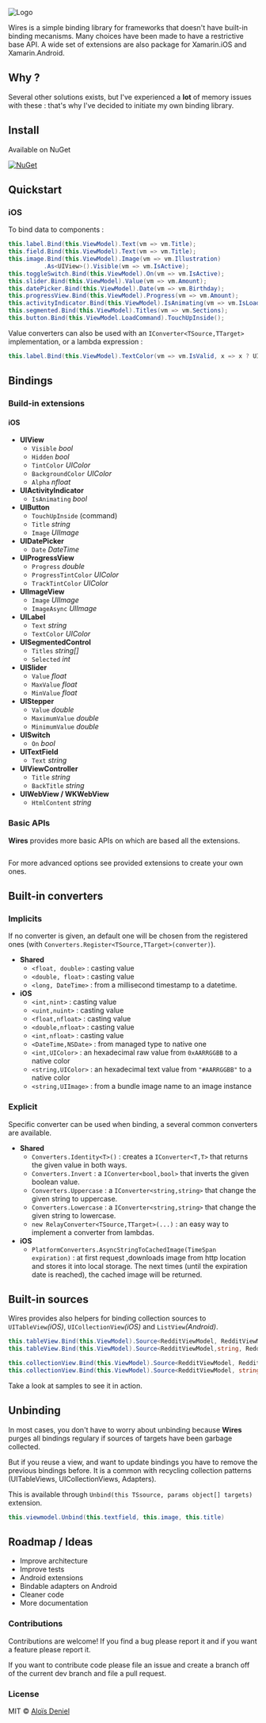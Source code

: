 ![Logo](./Documentation/Logo.png)

Wires is a simple binding library for frameworks that doesn't have built-in binding mecanisms. Many choices have been made to have a restrictive base API. A wide set of extensions are also package for Xamarin.iOS and Xamarin.Android.

## Why ?

Several other solutions exists, but I've experienced a **lot** of memory issues with these : that's why I've decided to initiate my own binding library.

## Install

Available on NuGet

[![NuGet](https://img.shields.io/nuget/v/Wires.svg?label=NuGet)](https://www.nuget.org/packages/Wires/)

## Quickstart

### iOS

To bind data to components :

```csharp
this.label.Bind(this.ViewModel).Text(vm => vm.Title);
this.field.Bind(this.ViewModel).Text(vm => vm.Title);
this.image.Bind(this.ViewModel).Image(vm => vm.Illustration)
          .As<UIView>().Visible(vm => vm.IsActive);
this.toggleSwitch.Bind(this.ViewModel).On(vm => vm.IsActive);
this.slider.Bind(this.ViewModel).Value(vm => vm.Amount);
this.datePicker.Bind(this.ViewModel).Date(vm => vm.Birthday);
this.progressView.Bind(this.ViewModel).Progress(vm => vm.Amount);
this.activityIndicator.Bind(this.ViewModel).IsAnimating(vm => vm.IsLoading);
this.segmented.Bind(this.ViewModel).Titles(vm => vm.Sections);
this.button.Bind(this.ViewModel.LoadCommand).TouchUpInside();
```

Value converters can also be used with an `IConverter<TSource,TTarget>` implementation, or a lambda expression :

```csharp
this.label.Bind(this.ViewModel).TextColor(vm => vm.IsValid, x => x ? UIColor.Green : UIColor.Red);
```

## Bindings

### Build-in extensions

#### iOS

* **UIView**
  * `Visible` *bool*
  * `Hidden` *bool*
  * `TintColor` *UIColor*
  * `BackgroundColor` *UIColor*
  * `Alpha` *nfloat*
* **UIActivityIndicator**
  * `IsAnimating` *bool*
* **UIButton**
  * `TouchUpInside` (command)
  * `Title` *string*
  * `Image` *UIImage*
* **UIDatePicker**
  * `Date` *DateTime*
* **UIProgressView**
  * `Progress` *double*
  * `ProgressTintColor` *UIColor*
  * `TrackTintColor` *UIColor*
* **UIImageView**
  * `Image` *UIImage*
  * `ImageAsync` *UIImage*
* **UILabel**
  * `Text` *string*
  * `TextColor` *UIColor*
* **UISegmentedControl**
  * `Titles` *string[]*
  * `Selected` *int*
* **UISlider**
  * `Value` *float*
  * `MaxValue` *float*
  * `MinValue` *float*
* **UIStepper**
  * `Value` *double*
  * `MaximumValue` *double*
  * `MinimumValue` *double*
* **UISwitch**
  * `On` *bool*
* **UITextField**
  * `Text` *string*
* **UIViewController**
  * `Title` *string*
  * `BackTitle` *string*
* **UIWebView / WKWebView**
  * `HtmlContent` *string*

### Basic APIs

**Wires** provides more basic APIs on which are based all the extensions.

```csharp
```

For more advanced options see provided extensions to create your own ones.

## Built-in converters

### Implicits

If no converter is given, an default one will be chosen from the registered ones (with `Converters.Register<TSource,TTarget>(converter)`).

* **Shared**
  * `<float, double>` : casting value
  * `<double, float>` : casting value
  * `<long, DateTime>` : from a millisecond timestamp to a datetime.
* **iOS**
  * `<int,nint>` : casting value
  * `<uint,nuint>` : casting value
  * `<float,nfloat>` : casting value
  * `<double,nfloat>` : casting value
  * `<int,nfloat>` : casting value
  * `<DateTime,NSDate>` : from managed type to native one
  * `<int,UIColor>` : an hexadecimal raw value from `0xAARRGGBB` to a native color
  * `<string,UIColor>` : an hexadecimal text value from `"#AARRGGBB"` to a native color
  * `<string,UIImage>` : from a bundle image name to an image instance

### Explicit

Specific converter can be used when binding, a several common converters are available.

* **Shared**
  * `Converters.Identity<T>()` :  creates a `IConverter<T,T>` that returns the given value in both ways.
  * `Converters.Invert` :  a `IConverter<bool,bool>` that inverts the given boolean value.
  * `Converters.Uppercase` :  a `IConverter<string,string>` that change the given string to uppercase.
  * `Converters.Lowercase` :  a `IConverter<string,string>` that change the given string to lowercase.
  * `new RelayConverter<TSource,TTarget>(...)` : an easy way to implement a converter from lambdas.
* **iOS**
  * `PlatformConverters.AsyncStringToCachedImage(TimeSpan expiration)` : at first request ,downloads image from http location and stores it into local storage. The next times (until the expiration date is reached), the cached image will be returned.

## Built-in sources

Wires provides also helpers for binding collection sources to `UITableView`*(iOS)*, `UICollectionView`*(iOS)* and `ListView`*(Android)*.

```csharp
this.tableView.Bind(this.ViewModel).Source<RedditViewModel, RedditViewModel.ItemViewModel, PostTableCell>(vm => vm.Simple, (post, index, cell) => cell.ViewModel = post, heightForItem: (c) => 88);
this.tableView.Bind(this.ViewModel).Source<RedditViewModel,string, RedditViewModel.ItemViewModel,PostTableHeader, PostTableCell>(vm => vm.Grouped, (section, index, cell) => cell.ViewModel = section, (post, index, cell) => cell.ViewModel = post, selectItemCommand, (headerIndex) => 68, (cellIndex) => 88);
```

```csharp
this.collectionView.Bind(this.ViewModel).Source<RedditViewModel, RedditViewModel.ItemViewModel, PostCollectionCell>(vm => vm.Simple, (post, index, cell) => cell.ViewModel = post);
this.collectionView.Bind(this.ViewModel).Source<RedditViewModel, string, RedditViewModel.ItemViewModel, PostCollectionHeader, PostCollectionCell>(vm => vm.Grouped, (section, index, cell) => cell.ViewModel = section, (post, index, cell) => cell.ViewModel = post, selectItemCommand);
```

Take a look at samples to see it in action.

## Unbinding

In most cases, you don't have to worry about unbinding because **Wires** purges all bindings regulary if sources of targets have been garbage collected.

But if you reuse a view, and want to update bindings you have to remove the previous bindings before. It is a common with recycling collection patterns (UITableViews, UICollectionViews, Adapters).

This is available through `Unbind(this TSsource, params object[] targets)` extension.

```csharp
this.viewmodel.Unbind(this.textfield, this.image, this.title)
```

## Roadmap / Ideas

* Improve architecture
* Improve tests
* Android extensions
* Bindable adapters on Android
* Cleaner code
* More documentation

### Contributions

Contributions are welcome! If you find a bug please report it and if you want a feature please report it.

If you want to contribute code please file an issue and create a branch off of the current dev branch and file a pull request.

### License

MIT © [Aloïs Deniel](http://aloisdeniel.github.io)
